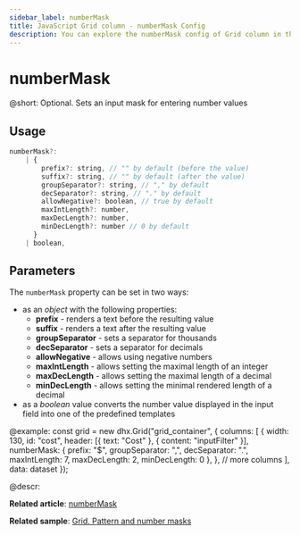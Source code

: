 ```yaml
---
sidebar_label: numberMask
title: JavaScript Grid column - numberMask Config 
description: You can explore the numberMask config of Grid column in the documentation of the DHTMLX JavaScript UI library. Browse developer guides and API reference, try out code examples and live demos, and download a free 30-day evaluation version of DHTMLX Suite.
---
```


# numberMask

@short: Optional. Sets an input mask for entering number values

## Usage

~~~jsx
numberMask?:
    | {
        prefix?: string, // "" by default (before the value)
        suffix?: string, // "" by default (after the value)
        groupSeparator?: string, // "," by default
        decSeparator?: string, // "." by default
        allowNegative?: boolean, // true by default
        maxIntLength?: number, 
        maxDecLength?: number, 
        minDecLength?: number // 0 by default
      }
    | boolean,
~~~

## Parameters

The `numberMask` property can be set in two ways:

- as an *object* with the following properties:
	- **prefix** - renders a text before the resulting value
	- **suffix** - renders a text after the resulting value
	- **groupSeparator** - sets a separator for thousands
	- **decSeparator** - sets a separator for decimals
	- **allowNegative** - allows using negative numbers
	- **maxIntLength** - allows setting the maximal length of an integer
	- **maxDecLength** - allows setting the maximal length of a decimal
	- **minDecLength** - allows setting the minimal rendered length of a decimal
- as a *boolean* value converts the number value displayed in the input field into one of the predefined templates

@example:
const grid = new dhx.Grid("grid_container", {
    columns: [
        {
            width: 130,
            id: "cost",
            header: [{ text: "Cost" }, { content: "inputFilter" }],
            numberMask: {
                prefix: "$",
                groupSeparator: ",",
                decSeparator: ".",
                maxIntLength: 7,
                maxDecLength: 2,
                minDecLength: 0
            },
        },
        // more columns
    ],
    data: dataset
});

@descr:

**Related article**: [numberMask](grid/configuration.md#numbermask)

**Related sample**: [Grid. Pattern and number masks](https://snippet.dhtmlx.com/45gjhciv)